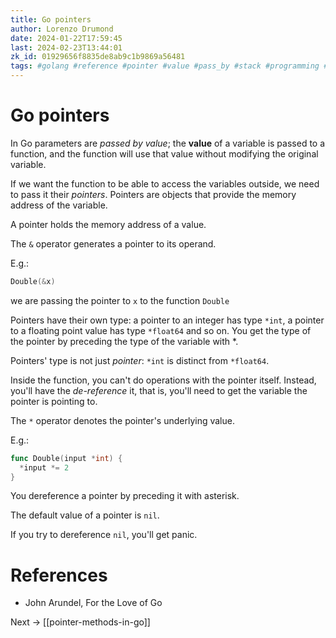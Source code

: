 ```yaml
---
title: Go pointers
author: Lorenzo Drumond
date: 2024-01-22T17:59:45
last: 2024-02-23T13:44:01
zk_id: 01929656f8835de8ab9c1b9869a56481
tags: #golang #reference #pointer #value #pass_by #stack #programming #heap #for_the_love_of_go
---
```



# Go pointers
In Go parameters are _passed by value_; the __value__ of a variable is passed to a function, and the function will use that value without modifying the original variable.

If we want the function to be able to access the variables outside, we need to pass it their _pointers_. Pointers are objects that provide the memory address of the variable.

A pointer holds the memory address of a value.

The `&` operator generates a pointer to its operand.

E.g.:
```go
Double(&x)
```

we are passing the pointer to `x` to the function `Double`

Pointers have their own type: a pointer to an integer has type `*int`, a pointer to a floating point value has type `*float64` and so on. You get the type of the pointer by preceding the type of the variable with *.

Pointers' type is not just _pointer_: `*int` is distinct from `*float64`.


Inside the function, you can't do operations with the pointer itself. Instead, you'll have the _de-reference_ it, that is, you'll need to get the variable the pointer is pointing to.

The `*` operator denotes the pointer's underlying value.

E.g.:
```go
func Double(input *int) {
  *input *= 2
}
```

You dereference a pointer by preceding it with asterisk.

The default value of a pointer is `nil`.

If you try to dereference `nil`, you'll get panic.

# References
- John Arundel, For the Love of Go

Next -> [[pointer-methods-in-go]]
